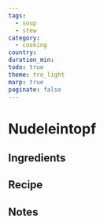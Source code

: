 ```yaml
---
tags:
  - soup
  - stew
category:
  - cooking
country: 
duration_min: 
todo: true
theme: tre_light
marp: true
paginate: false
---
```



# Nudeleintopf

## Ingredients

## Recipe

## Notes
